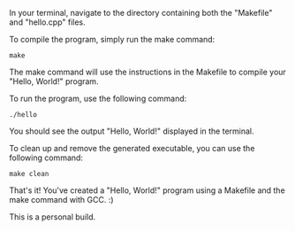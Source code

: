 In your terminal, navigate to the directory containing both the "Makefile" and "hello.cpp" files.

To compile the program, simply run the make command:

    make

The make command will use the instructions in the Makefile to compile your "Hello, World!" program.

To run the program, use the following command:

    ./hello

You should see the output "Hello, World!" displayed in the terminal.

To clean up and remove the generated executable, you can use the following command:

    make clean

That's it! You've created a "Hello, World!" program using a Makefile and the make command with GCC. :)

This is a personal build.
